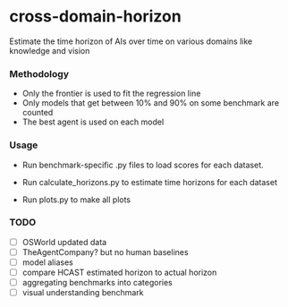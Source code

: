 # cross-domain-horizon
Estimate the time horizon of AIs over time on various domains like knowledge and vision


### Methodology

- Only the frontier is used to fit the regression line
- Only models that get between 10% and 90% on some benchmark are counted
- The best agent is used on each model


### Usage

* Run benchmark-specific .py files to load scores for each dataset.

* Run calculate_horizons.py to estimate time horizons for each dataset

* Run plots.py to make all plots

### TODO

- [ ] OSWorld updated data
- [ ] TheAgentCompany? but no human baselines
- [ ] model aliases
- [ ] compare HCAST estimated horizon to actual horizon
- [ ] aggregating benchmarks into categories
- [ ] visual understanding benchmark